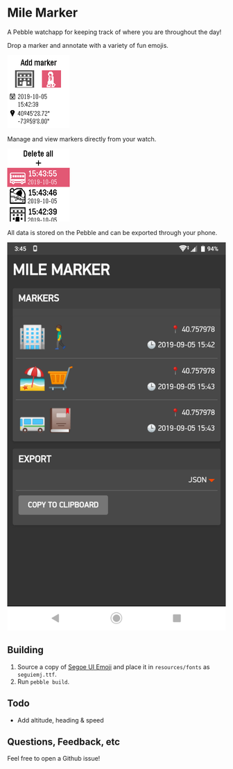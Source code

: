 Mile Marker
===========

A Pebble watchapp for keeping track of where you are throughout the day!

Drop a marker and annotate with a variety of fun emojis.

![Adding a marker](/img/adding-a-marker.png)


Manage and view markers directly from your watch.

![Managing markers](/img/managing-markers.png)


All data is stored on the Pebble and can be exported through your phone.

![Exporting markers](/img/exporting-markers.png)


Building
--------

1. Source a copy of [Segoe UI Emoji](https://docs.microsoft.com/en-us/typography/font-list/segoe_ui_emoji) and place it in `resources/fonts` as `seguiemj.ttf`.
2. Run `pebble build`.

Todo
----

- Add altitude, heading & speed

Questions, Feedback, etc
------------------------

Feel free to open a Github issue!
